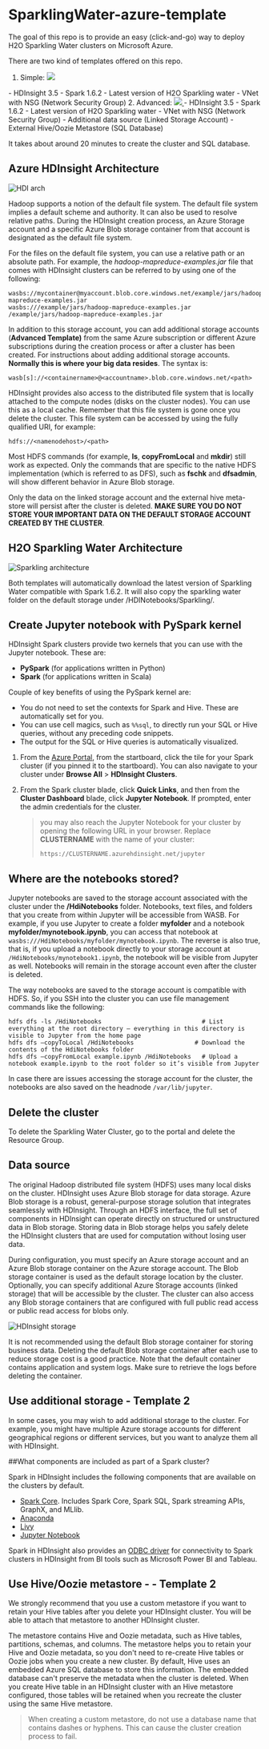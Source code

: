 # SparklingWater-azure-template

The goal of this repo is to provide an easy (click-and-go) way to deploy H2O Sparkling Water clusters on Microsoft Azure.

There are two kind of templates offered on this repo.

1. Simple: <a href="https://portal.azure.com/#create/Microsoft.Template/uri/https%3A%2F%2Fraw.githubusercontent.com%2Fpablomarin%2FSparklingWater-azure-template%2Fmaster%2Fazuredeploy-simple.json" target="_blank">
    <img src="http://azuredeploy.net/deploybutton.png"/>
</a>
	- HDInsight 3.5
	- Spark 1.6.2
	- Latest version of H2O Sparkling water 
	- VNet with NSG (Network Security Group)
2. Advanced: <a href="https://portal.azure.com/#create/Microsoft.Template/uri/https%3A%2F%2Fraw.githubusercontent.com%2Fpablomarin%2FSparklingWater-azure-template%2Fmaster%2Fazuredeploy-advanced.json" target="_blank">
    <img src="http://azuredeploy.net/deploybutton.png"/>
</a>
	- HDInsight 3.5
	- Spark 1.6.2
	- Latest version of H2O Sparkling water 
	- VNet with NSG (Network Security Group)
	- Additional data source (Linked Storage Account)
	- External Hive/Oozie Metastore (SQL Database)
	
It takes about around 20 minutes to create the cluster and SQL database.


## Azure HDInsight Architecture

![HDI arch](https://acom.azurecomcdn.net/80C57D/cdn/mediahandler/docarticles/dpsmedia-prod/azure.microsoft.com/en-us/documentation/articles/hdinsight-hadoop-use-blob-storage/20160913101040/hdi.wasb.arch.png)

Hadoop supports a notion of the default file system. The default file system implies a default scheme and authority. It can also be used to resolve relative paths. During the HDInsight creation process, an Azure Storage account and a specific Azure Blob storage container from that account is designated as the default file system.

For the files on the default file system, you can use a relative path or an absolute path. For example, the *hadoop-mapreduce-examples.jar* file that comes with HDInsight clusters can be referred to by using one of the following:

	wasbs://mycontainer@myaccount.blob.core.windows.net/example/jars/hadoop-mapreduce-examples.jar
	wasbs:///example/jars/hadoop-mapreduce-examples.jar
	/example/jars/hadoop-mapreduce-examples.jar

In addition to this storage account, you can add additional storage accounts (<b>Advanced Template)</b> from the same Azure subscription or different Azure subscriptions during the creation process or after a cluster has been created. For instructions about adding additional storage accounts. <b>Normally this is where your big data resides</b>. The syntax is:

	wasb[s]://<containername>@<accountname>.blob.core.windows.net/<path>
	
HDInsight provides  also access to the distributed file system that is locally attached to the compute nodes (disks on the cluster nodes). You can use this as a local cache. Remember that this file system is gone once you delete the cluster. This file system can be accessed by using the fully qualified URI, for example:

	hdfs://<namenodehost>/<path>
	
Most HDFS commands (for example, <b>ls</b>, <b>copyFromLocal</b> and <b>mkdir</b>) still work as expected. Only the commands that are specific to the native HDFS implementation (which is referred to as DFS), such as <b>fschk</b> and <b>dfsadmin</b>, will show different behavior in Azure Blob storage.

Only the data on the linked storage account and the external hive meta-store will persist after the cluster is deleted. <b>MAKE SURE YOU DO NOT STORE YOUR IMPORTANT DATA ON THE DEFAULT STORAGE ACCOUNT CREATED BY THE CLUSTER</b>.


## H2O Sparkling Water Architecture

![Sparkling architecture](http://www.ibmbigdatahub.com/sites/default/files/quality_of_life_fig_1.jpg)

Both templates will automatically download the latest version of Sparkling Water compatible with Spark 1.6.2.
It will also copy the sparkling water folder on the default storage under /HDINotebooks/Sparkling/.


## Create Jupyter notebook with PySpark kernel 

HDInsight Spark clusters provide two kernels that you can use with the Jupyter notebook. These are:

* **PySpark** (for applications written in Python)
* **Spark** (for applications written in Scala)

Couple of key benefits of using the PySpark kernel are:

* You do not need to set the contexts for Spark and Hive. These are automatically set for you.
* You can use cell magics, such as `%%sql`, to directly run your SQL or Hive queries, without any preceding code snippets.
* The output for the SQL or Hive queries is automatically visualized.


1. From the [Azure Portal](https://portal.azure.com/), from the startboard, click the tile for your Spark cluster (if you pinned it to the startboard). You can also navigate to your cluster under **Browse All** > **HDInsight Clusters**.   

2. From the Spark cluster blade, click **Quick Links**, and then from the **Cluster Dashboard** blade, click **Jupyter Notebook**. If prompted, enter the admin credentials for the cluster.

	> you may also reach the Jupyter Notebook for your cluster by opening the following URL in your browser. Replace __CLUSTERNAME__ with the name of your cluster:
	>
	> `https://CLUSTERNAME.azurehdinsight.net/jupyter`


## Where are the notebooks stored?

Jupyter notebooks are saved to the storage account associated with the cluster under the **/HdiNotebooks** folder.  Notebooks, text files, and folders that you create from within Jupyter will be accessible from WASB.  For example, if you use Jupyter to create a folder **myfolder** and a notebook **myfolder/mynotebook.ipynb**, you can access that notebook at `wasbs:///HdiNotebooks/myfolder/mynotebook.ipynb`.  The reverse is also true, that is, if you upload a notebook directly to your storage account at `/HdiNotebooks/mynotebook1.ipynb`, the notebook will be visible from Jupyter as well.  Notebooks will remain in the storage account even after the cluster is deleted.

The way notebooks are saved to the storage account is compatible with HDFS. So, if you SSH into the cluster you can use file management commands like the following:

	hdfs dfs -ls /HdiNotebooks             				  # List everything at the root directory – everything in this directory is visible to Jupyter from the home page
	hdfs dfs –copyToLocal /HdiNotebooks    				# Download the contents of the HdiNotebooks folder
	hdfs dfs –copyFromLocal example.ipynb /HdiNotebooks   # Upload a notebook example.ipynb to the root folder so it’s visible from Jupyter


In case there are issues accessing the storage account for the cluster, the notebooks are also saved on the headnode `/var/lib/jupyter`.



## Delete the cluster

To delete the Sparkling Water Cluster, go to the portal and delete the Resource Group.


## Data source

The original Hadoop distributed file system (HDFS) uses many local disks on the cluster. HDInsight uses Azure Blob storage for data storage. Azure Blob storage is a robust, general-purpose storage solution that integrates seamlessly with HDInsight. Through an HDFS interface, the full set of components in HDInsight can operate directly on structured or unstructured data in Blob storage. Storing data in Blob storage helps you safely delete the HDInsight clusters that are used for computation without losing user data.

During configuration, you must specify an Azure storage account and an Azure Blob storage container on the Azure storage account. The Blob storage container is used as the default storage location by the cluster. Optionally, you can specify additional Azure Storage accounts (linked storage) that will be accessible by the cluster. The cluster can also access any Blob storage containers that are configured with full public read access or public read access for blobs only. 

![HDInsight storage](http://www.developer.com/imagesvr_ce/3363/Hive1.png)

It is not recommended using the default Blob storage container for storing business data. Deleting the default Blob storage container after each use to reduce storage cost is a good practice. Note that the default container contains application and system logs. Make sure to retrieve the logs before deleting the container.


## Use additional storage - Template 2

In some cases, you may wish to add additional storage to the cluster. For example, you might have multiple Azure storage accounts for different geographical regions or different services, but you want to analyze them all with HDInsight.


##<a name="next-steps"></a>What components are included as part of a Spark cluster?

Spark in HDInsight includes the following components that are available on the clusters by default.

- [Spark Core](https://spark.apache.org/docs/1.5.1/). Includes Spark Core, Spark SQL, Spark streaming APIs, GraphX, and MLlib.
- [Anaconda](http://docs.continuum.io/anaconda/)
- [Livy](https://github.com/cloudera/hue/tree/master/apps/spark/java#welcome-to-livy-the-rest-spark-server)
- [Jupyter Notebook](https://jupyter.org)

Spark in HDInsight also provides an [ODBC driver](http://go.microsoft.com/fwlink/?LinkId=616229) for connectivity to Spark clusters in HDInsight from BI tools such as Microsoft Power BI and Tableau.


## Use Hive/Oozie metastore - - Template 2

We strongly recommend that you use a custom metastore if you want to retain your Hive tables after you delete your HDInsight cluster. You will be able to attach that metastore to another HDInsight cluster.

The metastore contains Hive and Oozie metadata, such as Hive tables, partitions, schemas, and columns. The metastore helps you to retain your Hive and Oozie metadata, so you don't need to re-create Hive tables or Oozie jobs when you create a new cluster. By default, Hive uses an embedded Azure SQL database to store this information. The embedded database can't preserve the metadata when the cluster is deleted. When you create Hive table in an HDInsight cluster with an Hive metastore configured, those tables will be retained when you recreate the cluster using the same Hive metastore.

> When creating a custom metastore, do not use a database name that contains dashes or hyphens. This can cause the cluster creation process to fail.
